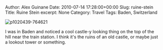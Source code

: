 Author: Alex Guinane
Date: 2010-07-14 17:28:00+00:00
Slug: ruine-stein
Title: Ruine Stein
excerpt: None
Category: Travel
Tags: Baden, Switzerland

![p1020439-764621](/images/2010/2010-07-14-ruine-stein/p1020439-7646211.jpg)

I was in Baden and noticed a cool castle-y looking thing on the top of the hill near the train station. I think it's the ruins of an old castle, or maybe just a lookout tower or something.
